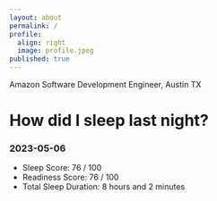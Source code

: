 ```yaml
---
layout: about
permalink: /
profile:
  align: right
  image: profile.jpeg
published: true
---
```


Amazon Software Development Engineer, Austin TX

# How did I sleep last night? 
### 2023-05-06
- Sleep Score: 76 / 100
- Readiness Score: 76 / 100 
- Total Sleep Duration: 8 hours and 2 minutes
